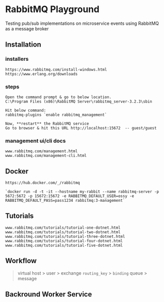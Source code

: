 # RabbitMQ Playground
Testing pub/sub implementations on microservice events using RabbitMQ as a message broker

## Installation

### installers
    
    https://www.rabbitmq.com/install-windows.html
    https://www.erlang.org/downloads

### steps

    Open the command prompt & go to below location.
    C:\Program Files (x86)\RabbitMQ Server\rabbitmq_server-3.2.3\sbin

    Hit below command:
    rabbitmq-plugins `enable rabbitmq_management`

    Now, **restart** the RabbitMQ service
    Go to browser & hit this URL http://localhost:15672	 -- guest/guest

### management ui/cli docs

    www.rabbitmq.com/management.html
    www.rabbitmq.com/management-cli.html

## Docker

    https://hub.docker.com/_/rabbitmq

    `docker run -d -t -it --hostname my-rabbit --name rabbitmq-server -p 5672:5672 -p 15672:15672 -e RABBITMQ_DEFAULT_USER=ossy -e RABBITMQ_DEFAULT_PASS=pass1234 rabbitmq:3-management`

## Tutorials

    www.rabbitmq.com/tutorials/tutorial-one-dotnet.html
    www.rabbitmq.com/tutorials/tutorial-two-dotnet.html
    www.rabbitmq.com/tutorials/tutorial-three-dotnet.html
    www.rabbitmq.com/tutorials/tutorial-four-dotnet.html
    www.rabbitmq.com/tutorials/tutorial-five-dotnet.html

## Workflow

>   virtual host > user > exchange `routing_key` > `binding` queue > message

## Backround Worker Service


